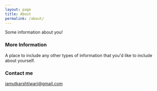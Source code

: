 ```yaml
---
layout: page
title: About
permalink: /about/
---
```


Some information about you!

### More Information

A place to include any other types of information that you'd like to include about yourself.

### Contact me

[iamutkarshtiwari@gmail.com](mailto:iamutkarshtiwari@gmail.com)

